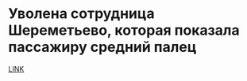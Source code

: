 # Уволена сотрудница Шереметьево, которая показала пассажиру средний палец 



[LINK](https://varlamov.ru/3366720.html)